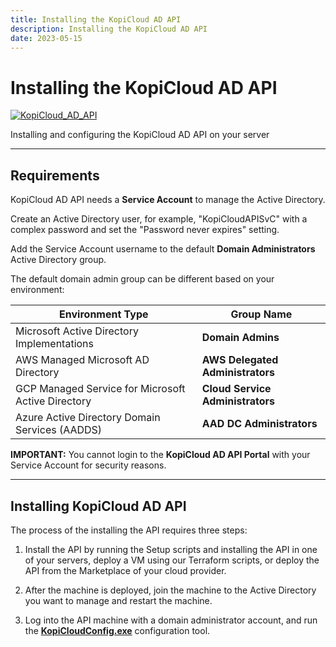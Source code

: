 ```yaml
---
title: Installing the KopiCloud AD API
description: Installing the KopiCloud AD API
date: 2023-05-15
---
```


# Installing the KopiCloud AD API
[![KopiCloud_AD_API](https://img.shields.io/badge/kopiCloud_ad-v1.0+-blueviolet.svg)](https://adapi.kopicloud.com)

Installing and configuring the KopiCloud AD API on your server

----

## Requirements

KopiCloud AD API needs a **Service Account** to manage the Active Directory. 

Create an Active Directory user, for example, "KopiCloudAPISvC" with a complex password and set the "Password never expires" setting.

Add the Service Account username to the default **Domain Administrators** Active Directory group.

The default domain admin group can be different based on your environment:

| Environment Type                                   | Group Name                       |
| -------------------------------------------------- | -------------------------------- |
| Microsoft Active Directory Implementations         | **Domain Admins**                |
| AWS Managed Microsoft AD Directory                 | **AWS Delegated Administrators** |
| GCP Managed Service for Microsoft Active Directory | **Cloud Service Administrators** |
| Azure Active Directory Domain Services (AADDS)     | **AAD DC Administrators**        |

**IMPORTANT:** You cannot login to the **KopiCloud AD API Portal** with your Service Account for security reasons.

----

## Installing KopiCloud AD API

The process of the installing the API requires three steps:

1) Install the API by running the Setup scripts and installing the API in one of your servers, deploy a VM using our Terraform scripts, or deploy the API from the Marketplace of your cloud provider.

2) After the machine is deployed, join the machine to the Active Directory you want to manage and restart the machine.

3) Log into the API machine with a domain administrator account, and run the [**KopiCloudConfig.exe**](setup-config-tool.md) configuration tool.
